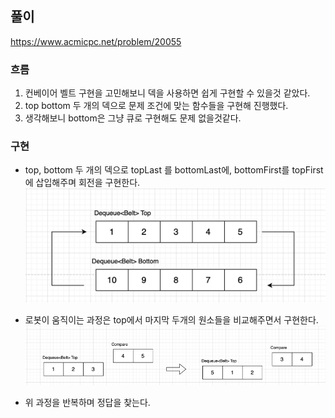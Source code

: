 ## 풀이
https://www.acmicpc.net/problem/20055

### 흐름
1. 컨베이어 벨트 구현을 고민해보니 덱을 사용하면 쉽게 구현할 수 있을것 같았다.
2. top bottom 두 개의 덱으로 문제 조건에 맞는 함수들을 구현해 진행했다.
3. 생각해보니 bottom은 그냥 큐로 구현해도 문제 없을것같다.

### 구현

- top, bottom 두 개의 덱으로 topLast 를 bottomLast에, bottomFirst를 topFirst에 삽입해주며 회전을 구현한다.
![img.png](img.png)

- 로봇이 움직이는 과정은 top에서 마지막 두개의 원소들을 비교해주면서 구현한다.
![img_1.png](img_1.png)

- 위 과정을 반복하며 정답을 찾는다.